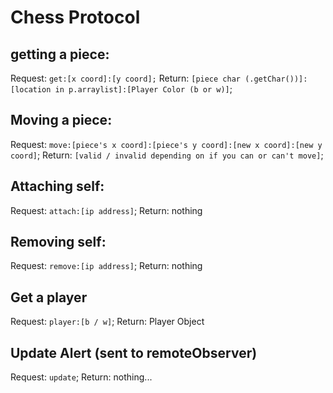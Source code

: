 # Chess Protocol

## getting a piece:
	
Request: 	`get:[x coord]:[y coord];`
Return:  	`[piece char (.getChar())]:[location in p.arraylist]:[Player Color (b or w)]`;

## Moving a piece:

Request:	`move:[piece's x coord]:[piece's y coord]:[new x coord]:[new y coord]`;
Return:		`[valid / invalid depending on if you can or can't move]`;

## Attaching self:

Request:	`attach:[ip address]`;
Return:		nothing

## Removing self:

Request:	`remove:[ip address]`;
Return:		nothing

## Get a player

Request:	`player:[b / w]`;
Return:		Player Object

## Update Alert (sent to remoteObserver)

Request:	`update`;
Return:		nothing...
